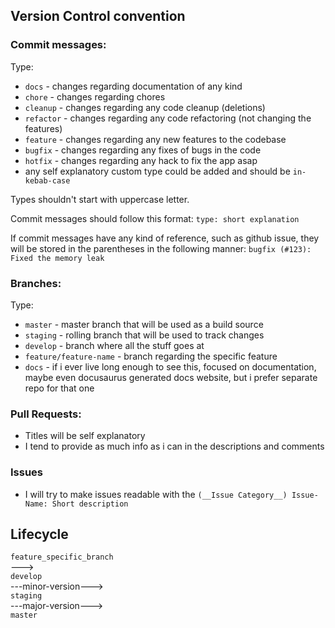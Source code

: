 ## Version Control convention

### Commit messages:

Type:
- `docs` - changes regarding documentation of any kind
- `chore` - changes regarding chores
- `cleanup` - changes regarding any code cleanup (deletions)
- `refactor` - changes regarding any code refactoring (not changing the features)
- `feature` - changes regarding any new features to the codebase
- `bugfix` - changes regarding any fixes of bugs in the code
- `hotfix` - changes regarding any hack to fix the app asap
- any self explanatory custom type could be added and should be `in-kebab-case`

Types shouldn't start with uppercase letter.

Commit messages should follow this format: `type: short explanation`

If commit messages have any kind of reference, such as github issue, they will be stored in the parentheses in the following manner:
`bugfix (#123): Fixed the memory leak`


### Branches:

Type:
- `master` - master branch that will be used as a build source
- `staging` - rolling branch that will be used to track changes
- `develop` - branch where all the stuff goes at
- `feature/feature-name` - branch regarding the specific feature
- `docs` - if i ever live long enough to see this, focused on documentation, maybe even docusaurus generated docs website, but i prefer separate repo for that one

### Pull Requests:
- Titles will be self explanatory
- I tend to provide as much info as i can in the descriptions and comments

### Issues
- I will try to make issues readable with the `(__Issue Category__) Issue-Name: Short description`

## Lifecycle

`feature_specific_branch`\
---> \
`develop` \
---minor-version---> \
`staging` \
 ---major-version--->  
`master` 
